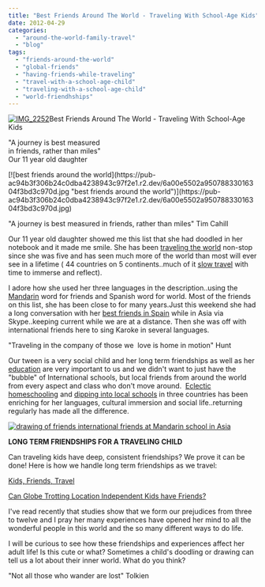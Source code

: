 ```yaml
---
title: "Best Friends Around The World - Traveling With School-Age Kids"
date: 2012-04-29
categories: 
  - "around-the-world-family-travel"
  - "blog"
tags: 
  - "friends-around-the-world"
  - "global-friends"
  - "having-friends-while-traveling"
  - "travel-with-a-school-age-child"
  - "traveling-with-a-school-age-child"
  - "world-friendhships"
---
```


[![IMG_2252](https://pub-ac94b3f306b24c0dba4238943c97f2e1.r2.dev/6a00e5502a95078833016765e6e4d3970b.jpg "IMG_2252")](https://pub-ac94b3f306b24c0dba4238943c97f2e1.r2.dev/6a00e5502a95078833016765e6e4d3970b.jpg)Best Friends Around The World - 
Traveling With School-Age Kids

"A journey is best measured  
in friends, rather than miles"  
Our 11 year old daughter

<!--more--> [![best friends around the world](https://pub-ac94b3f306b24c0dba4238943c97f2e1.r2.dev/6a00e5502a95078833016304f3bd3c970d.jpg "best friends around the world")](https://pub-ac94b3f306b24c0dba4238943c97f2e1.r2.dev/6a00e5502a95078833016304f3bd3c970d.jpg)  
  
"A journey is best measured in friends, rather than miles" Tim Cahill  
  
Our 11 year old daughter showed me this list that she had doodled in her notebook and it made me smile. She has been [traveling the world](http://soultravelers3new.local/2009/04/how-to-travel-the-world-as-a-digital-nomad-family.html "traveling the world as a family") non-stop since she was five and has seen much more of the world than most will ever see in a lifetime ( 44 countries on 5 continents..much of it [slow travel](http://soultravelers3new.local/2011/11/slow-travel.html "slow travel") with time to immerse and reflect).  
  
I adore how she used her three languages in the description..using the [Mandarin](http://soultravelers3new.local/2011/01/only-american-girl-in-an-all-mandarin-school-chinese-immersion-in-language-culture-through-school.html "Mandarin school in asia") word for friends and Spanish word for world. Most of the friends on this list, she has been close to for many years.Just this weekend she had a long conversation with her [best friends in Spain](http://soultravelers3new.local/2011/06/delicious-dinner-in-barcelona.html "best friends in spain") while in Asia via Skype..keeping current while we are at a distance. Then she was off with international friends here to sing Karoke in several languages.  
  
"Traveling in the company of those we  love is home in motion" Hunt  
  
Our tween is a very social child and her long term friendships as well as her [education](http://soultravelers3new.local/2012/04/the-benefits-of-educational-travel-for-kids.html "education through travel") are very important to us and we didn't want to just have the "bubble" of International schools, but local friends from around the world from every aspect and class who don't move around.  [Eclectic homeschooling](http://soultravelers3new.local/2010/03/long-term-family-travel-homeschool-roadschool-world-school-digitalnomad-lifestyle-design-virtual-.html "Eclectic homeschooling travel") and [dipping into local schools](http://soultravelers3new.local/2010/07/schools-out-forever-expat-immersion-spanish-in-spain-digital-nomad-education-for-kids-who-travel.html "dipping into foreign local schools") in three countries has been enriching for her languages, cultural immersion and social life..returning regularly has made all the difference.  
  
[![drawing of friends international friends at Mandarin school in Asia](https://pub-ac94b3f306b24c0dba4238943c97f2e1.r2.dev/6a00e5502a95078833016304f40a8e970d.jpg "drawing of friends international friends at Mandarin school in Asia")](https://pub-ac94b3f306b24c0dba4238943c97f2e1.r2.dev/6a00e5502a95078833016304f40a8e970d.jpg)  
  
  
**LONG TERM FRIENDSHIPS FOR A TRAVELING CHILD**  
  
Can traveling kids have deep, consistent friendships? We prove it can be done! Here is how we handle long term friendships as we travel:  
  
[Kids, Friends, Travel](http://soultravelers3new.local/2011/02/kids-friends-travel-on-the-ultimate-family-adventure.html "kids friends travel on the ultimate family world trip")  
  
[Can Globe Trotting Location Independent Kids have Friends?](http://soultravelers3new.local/2010/05/globe-trotting-location-independent-kids-friends-perpetual-travelers-tck-long-term-family-travel-.html "can globe trotting kids have friends")  
  
I've read recently that studies show that we form our prejudices from three to twelve and I pray her many experiences have opened her mind to all the wonderful people in this world and the so many different ways to do life.  
  
I will be curious to see how these friendships and experiences affect her adult life! Is this cute or what? Sometimes a child's doodling or drawing can tell us a lot about their inner world. What do you think?  
  
"Not all those who wander are lost" Tolkien
